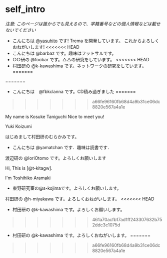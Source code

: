 # self_intro

_注意: このページは誰からでも見えるので、学籍番号などの個人情報などは載せないでください_

* こんにちは [@yasuhito](https://github.com/yasuhito) です! Trema を開発しています。
  これからよろしくおねがいします!
<<<<<<< HEAD
* こんにちは @barbaz です。趣味はフットサルです。
* ○○研の @foobar です。△△の研究をしています。
<<<<<<< HEAD
* 村田研の @k-kawashima です。ネットワークの研究をしています。
=======

=======
* こんにちは　@fbkclanna です。CD積み過ぎました
=======
>>>>>>> a66fe96160fb68d4a9b31ce06dc8820e567a4a1e

My name is Kosuke Taniguchi
Nice to meet you!

Yuki Koizumi

はじめまして村田研のむらかみです。

* こんにちは @yamatchan です．趣味は読書です．

渡辺研の @IoriOtomo です。よろしくお願いします

Hi, This is [@t-kitagw].

I'm Toshihiko Aramaki

* 東野研究室の@s-kojimaです。よろしくお願いします。

村田研の @h-miyakawa です。よろしくおねがいします。
<<<<<<< HEAD
* 村田研の @k-kawashima です。よろしくお願いします。
>>>>>>> 461a70acfb17ad1ff243307632b752ddc3c1075d
* 村田研の @k-kawashima です。よろしくおねがいします。
=======
>>>>>>> a66fe96160fb68d4a9b31ce06dc8820e567a4a1e
